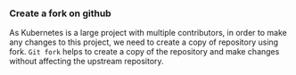 ### Create a fork on github

As Kubernetes is a large project with multiple contributors, in order to make any changes to this project, we need to create a copy of repository using fork. `Git fork` helps to create a copy of the repository and make changes without affecting the upstream repository.